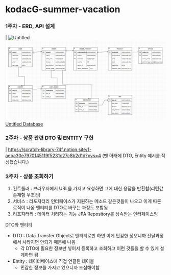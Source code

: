 # kodacG-summer-vacation

### 1주차 - ERD, API 설계
| ![Untitled](https://prod-files-secure.s3.us-west-2.amazonaws.com/b1c5f34c-3fb7-4bbe-8b57-b5431f3fdd19/791765d3-8754-41be-badd-2e8c5d43c7e6/Untitled.png)
![week1erd.png](week1erd.png)
[Untitled Database](https://www.notion.so/6432ad6e065242f891f07812475c84a6?pvs=21)

### 2주차 - 상품 관련 DTO 및 ENTITY 구현
| https://scratch-library-74f.notion.site/1-aeba30e7970145119f5231c27c8b2d1d?pvs=4 (맨 아래에 DTO, Entity 예시를 작성했습니다.)

### 3주차 - 상품 조회하기
1. 컨트롤러 : 브라우저에서 URL을 가지고 요청하면 그에 대한 응답을 반환함(리턴값 존재함 무조건)
2. 서비스 : 리포지터리 인터페이스가 지원하는 메소드 같은것들이 나오고 이게 따른 로직이 나옴 엔티티를 DTO로 바꾸는 과정도 포함됨
3. 리포지터리 : 데이터 처리하는 기능 JPA Repository를 상속받는 인터페이스임

DTO와 엔티티
- DTO : Data Transfer Object로 엔티티로만 하면 이게 민감한 정보니까 전달과정에서 사라지면 안되기 때문에 나옴
  - 각 DTO에 필요한 정보만 넣어서 등록하고 조회하고 이런 것들을 할 수 있게 설계하면 됨
- Entity : 데이터베이스에 직접 연결된 테이블
  - 민감한 정보를 가지고 있으니까 조심해야함
